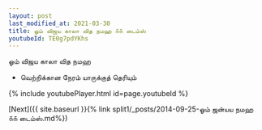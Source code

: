 ```yaml
---
layout: post
last_modified_at: 2021-03-30
title: ஓம் விஜய காலா வித நமஹ ௧௧ டைம்ஸ்
youtubeId: TE0g7pdYKhs
---
```

 
 
 ஓம் விஜய காலா வித நமஹ  
 
 -  வெற்றிக்கான நேரம் யாருக்குத் தெரியும் 
 
  
 
  
 
 
 
 
 
 


{% include youtubePlayer.html id=page.youtubeId %}
 
[Next]({{ site.baseurl }}{% link  split1/_posts/2014-09-25-ஓம் ஜன்யய நமஹ ௧௧ டைம்ஸ்.md%})
 
